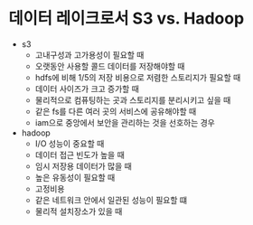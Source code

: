 # 데이터 레이크로서 S3 vs. Hadoop

- s3
  - 고내구성과 고가용성이 필요할 때
  - 오랫동안 사용할 콜드 데이터를 저장해야할 때
  - hdfs에 비해 1/5의 저장 비용으로 저렴한 스토리지가 필요할 때
  - 데이터 사이즈가 크고 증가할 때
  - 물리적으로 컴퓨팅하는 곳과 스토리지를 분리시키고 싶을 때
  - 같은 fs를 다른 여러 곳의 서비스에 공유해야할 때
  - iam으로 중앙에서 보안을 관리하는 것을 선호하는 경우
- hadoop
  - I/O 성능이 중요할 때
  - 데이터 접근 빈도가 높을 때
  - 임시 저장용 데이터가 많을 때
  - 높은 유동성이 필요할 때
  - 고정비용
  - 같은 네트워크 안에서 일관된 성능이 필요할 떄
  - 물리적 설치장소가 있을 때
